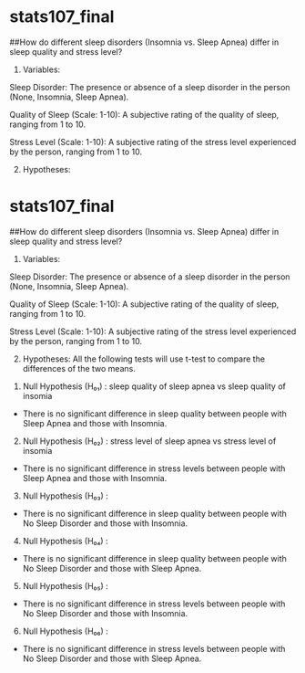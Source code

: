# stats107_final


##How do different sleep disorders (Insomnia vs. Sleep Apnea) differ in sleep quality and stress level?

1. Variables:

Sleep Disorder: The presence or absence of a sleep disorder in the person (None, Insomnia, Sleep Apnea).

Quality of Sleep (Scale: 1-10): A subjective rating of the quality of sleep, ranging from 1 to 10.

Stress Level (Scale: 1-10): A subjective rating of the stress level experienced by the person, ranging from 1 to 10.

2. Hypotheses:
# stats107_final

##How do different sleep disorders (Insomnia vs. Sleep Apnea) differ in sleep quality and stress level?

1. Variables:

Sleep Disorder: The presence or absence of a sleep disorder in the person (None, Insomnia, Sleep Apnea).

Quality of Sleep (Scale: 1-10): A subjective rating of the quality of sleep, ranging from 1 to 10.

Stress Level (Scale: 1-10): A subjective rating of the stress level experienced by the person, ranging from 1 to 10.

2. Hypotheses:
All the following tests will use t-test to compare the differences of the two means.


  1) Null Hypothesis (H₀₁) : sleep quality of sleep apnea vs sleep quality of insomia
  
   - There is no significant difference in sleep quality between people with Sleep Apnea and those with Insomnia.

  2) Null Hypothesis (H₀₂) : stress level of sleep apnea vs stress level of insomia

   - There is no significant difference in stress levels between people with Sleep Apnea and those with Insomnia.

  3) Null Hypothesis (H₀₃) : 

   - There is no significant difference in sleep quality between people with No Sleep Disorder and those with Insomnia.

  4) Null Hypothesis (H₀₄) : 

   - There is no significant difference in sleep quality between people with No Sleep Disorder and those with Sleep Apnea.

  5) Null Hypothesis (H₀₅) :
  
   - There is no significant difference in stress levels between people with No Sleep Disorder and those with Insomnia.
  
  6) Null Hypothesis (H₀₆) :
  
   - There is no significant difference in stress levels between people with No Sleep Disorder and those with Sleep Apnea.
